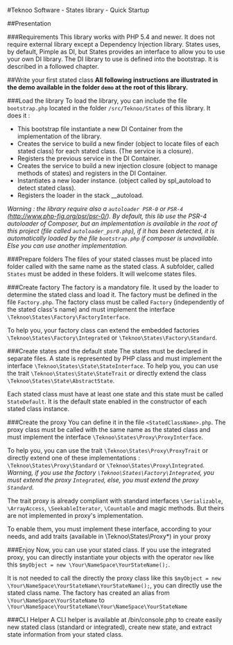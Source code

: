 #Teknoo Software - States library - Quick Startup

##Presentation

###Requirements
This library works with PHP 5.4 and newer. It does not require external library except a Dependency Injection library.
States uses, by default, Pimple as DI, but States provides an interface to allow you to use your own DI library.
The DI library to use is defined into the bootstrap. It is described in a followed chapter.

##Write your first stated class
**All following instructions are illustrated in the demo available in the folder `demo` at the root of this library.**

###Load the library
To load the library, you can include the file `bootstrap.php` located in the folder `/src/Teknoo/States` of this library.
It does it :

*   This bootstrap file instantiate a new DI Container from the implementation of the library.
*   Creates the service to build a new finder (object to locate files of each stated class) for each stated class. (The service is a closure).
*   Registers the previous service in the DI Container.
*   Creates the service to build a new injection closure (object to manage methods of states) and registers in the DI Container.
*   Instantiates a new loader instance. (object called by spl_autoload to detect stated class).
*   Registers the loader in the stack __autoload.

*Warning : the library require also a `autoloader PSR-0` or `PSR-4` (http://www.php-fig.org/psr/psr-0/). By default, this lib use the 
PSR-4 autoloader of Composer, but an implementation is available in the root of this project (file called `autoloader_psr0.php`), 
if it has been detected, it is automatically loaded by the file `bootstrap.php` if composer is unavailable. 
Else you can use another implementation.*


###Prepare folders
The files of your stated classes must be placed into folder called with the same name as the stated class.
A subfolder, called `States` must be added in these folders. It will welcome states files.

###Create factory
The factory is a mandatory file. It used by the loader to determine the stated class and load it. The factory must be defined
in the file `Factory.php`. The factory class must be called `Factory` (independently of the stated class's name)
and must implement the interface `\Teknoo\States\Factory\FactoryInterface`.

To help you, your factory class can extend the embedded factories `\Teknoo\States\Factory\Integrated` or
 `\Teknoo\States\Factory\Standard`.

###Create states and the default state
The states must be declared in separate files. A state is represented by PHP class and must implement the interface
`\Teknoo\States\State\StateInterface`. To help you, you can use the trait `\Teknoo\States\State\StateTrait` or
directly extend the class `\Teknoo\States\State\AbstractState`.

Each stated class must have at least one state and this state must be called `StateDefault`. It is the default state enabled
in the constructor of each stated class instance.

###Create the proxy
You can define it in the file `<StatedClassName>.php`. The proxy class must be called
 with the same name as the stated class and must implement the interface `\Teknoo\States\Proxy\ProxyInterface`.

To help you, you can use the trait `\Teknoo\States\Proxy\ProxyTrait` or directly extend one of these implementations :
`\Teknoo\States\Proxy\Standard` or `\Teknoo\States\Proxy\Integrated`. *Warning, if you use the factory
`\Teknoo\States\Factory\Integrated`, you must extend the proxy `Integrated`, else, you must extend the proxy `Standard`.*

The trait proxy is already compliant with standard interfaces `\Serializable`, `\ArrayAccess`, `\SeekableIterator`,
`\Countable` and magic methods. But theirs are not implemented in proxy's implementation.

To enable them, you must implement these interface, according to your needs, 
and add traits (available in \Teknoo\States\Proxy\*) in your proxy

###Enjoy
Now, you can use your stated class. If you use the integrated proxy, you can directly instantiate your objects with the
operator `new` like this `$myObject = new \Your\NameSpace\YourStateName();`.

It is not needed to call the directly the proxy class like this `$myObject = new \Your\NameSpace\YourStateName\YourStateName();`,
you can directly use the stated class name. The factory has created an alias from `\Your\NameSpace\YourStateName`
to `\Your\NameSpace\YourStateName\Your\NameSpace\YourStateName`

###CLI Helper
A CLI helper is available at /bin/console.php to create easily new stated class (standard or integrated), 
create new state, and extract state information from your stated class.
